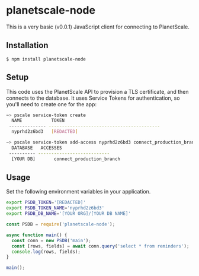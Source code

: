 # planetscale-node

This is a very basic (v0.0.1) JavaScript client for connecting to PlanetScale.

## Installation

```
$ npm install planetscale-node
```

## Setup

This code uses the PlanetScale API to provision a TLS certificate, and then connects to the database. It uses Service Tokens for authentication, so you'll need to create one for the app:

```bash
~> pscale service-token create
  NAME           TOKEN
 -------------- ------------------------------------------
  nyprhd2z6bd3   [REDACTED]

~> pscale service-token add-access nyprhd2z6bd3 connect_production_branch --database [YOUR DB]
  DATABASE   ACCESSES
 ---------- ---------------------------
  [YOUR DB]       connect_production_branch
```

## Usage

Set the following environment variables in your application.

```bash
export PSDB_TOKEN='[REDACTED]'
export PSDB_TOKEN_NAME='nyprhd2z6bd3'
export PSDB_DB_NAME='[YOUR ORG]/[YOUR DB NAME]'
```

```javascript
const PSDB = require('planetscale-node');

async function main() {
  const conn = new PSDB('main');
  const [rows, fields] = await conn.query('select * from reminders');
  console.log(rows, fields);
}

main();
```
